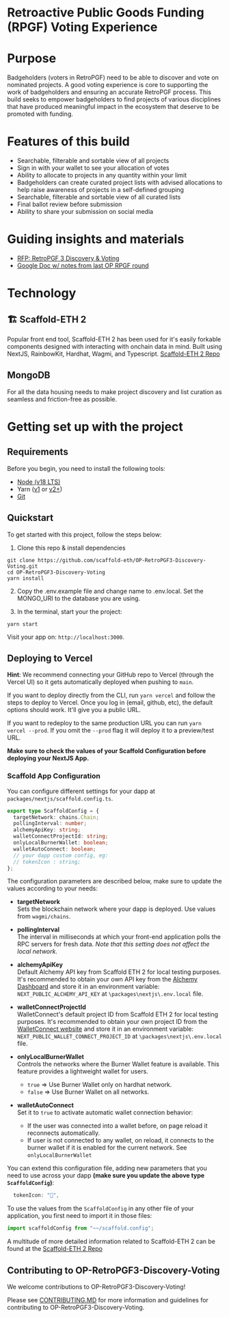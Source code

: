 # Retroactive Public Goods Funding (RPGF) Voting Experience

# Purpose
Badgeholders (voters in RetroPGF) need to be able to discover and vote on nominated projects. A good voting experience is core to supporting the work of badgeholders and ensuring an accurate RetroPGF process. This build seeks to empower badgeholders to find projects of various disciplines that have produced meaningful impact in the ecosystem that deserve to be promoted with funding.

# Features of this build
- Searchable, filterable and sortable view of all projects
- Sign in with your wallet to see your allocation of votes
- Ability to allocate to projects in any quantity within your limit
- Badgeholders can create curated project lists with advised allocations to help raise awareness of projects in a self-defined grouping
- Searchable, filterable and sortable view of all curated lists
- Final ballot review before submission
- Ability to share your submission on social media

# Guiding insights and materials
- [RFP: RetroPGF 3 Discovery & Voting ](https://github.com/ethereum-optimism/ecosystem-contributions/issues/104)
- [Google Doc w/ notes from last OP RPGF round](https://docs.google.com/document/d/1ZjjJkVIhOMgEDVRN24uvxVEOREFQeJCQp4I1XPX2_8k/edit)

# Technology
## 🏗 Scaffold-ETH 2
Popular front end tool, Scaffold-ETH 2 has been used for it's easily forkable components designed with interacting with onchain data in mind. Built using NextJS, RainbowKit, Hardhat, Wagmi, and Typescript.
[Scaffold-ETH 2 Repo](https://github.com/scaffold-eth/scaffold-eth-2)

## MongoDB
For all the data housing needs to make project discovery and list curation as seamless and friction-free as possible.

# Getting set up with the project
## Requirements

Before you begin, you need to install the following tools:

- [Node (v18 LTS)](https://nodejs.org/en/download/)
- Yarn ([v1](https://classic.yarnpkg.com/en/docs/install/) or [v2+](https://yarnpkg.com/getting-started/install))
- [Git](https://git-scm.com/downloads)


## Quickstart

To get started with this project, follow the steps below:

1. Clone this repo & install dependencies

```
git clone https://github.com/scaffold-eth/OP-RetroPGF3-Discovery-Voting.git
cd OP-RetroPGF3-Discovery-Voting
yarn install
```
2. Copy the .env.example file and change name to .env.local. Set the MONGO_URI to the database you are using.

3. In the terminal, start your the project:

```
yarn start
```

Visit your app on: `http://localhost:3000`.

## Deploying to Vercel

**Hint**: We recommend connecting your GitHub repo to Vercel (through the Vercel UI) so it gets automatically deployed when pushing to `main`.

If you want to deploy directly from the CLI, run `yarn vercel` and follow the steps to deploy to Vercel. Once you log in (email, github, etc), the default options should work. It'll give you a public URL.

If you want to redeploy to the same production URL you can run `yarn vercel --prod`. If you omit the `--prod` flag it will deploy it to a preview/test URL.

**Make sure to check the values of your Scaffold Configuration before deploying your NextJS App.**

### Scaffold App Configuration

You can configure different settings for your dapp at `packages/nextjs/scaffold.config.ts`.

```ts
export type ScaffoldConfig = {
  targetNetwork: chains.Chain;
  pollingInterval: number;
  alchemyApiKey: string;
  walletConnectProjectId: string;
  onlyLocalBurnerWallet: boolean;
  walletAutoConnect: boolean;
  // your dapp custom config, eg:
  // tokenIcon : string;
};
```

The configuration parameters are described below, make sure to update the values according to your needs:

- **targetNetwork**  
  Sets the blockchain network where your dapp is deployed. Use values from `wagmi/chains`.

- **pollingInterval**  
  The interval in milliseconds at which your front-end application polls the RPC servers for fresh data. _Note that this setting does not affect the local network._

- **alchemyApiKey**  
  Default Alchemy API key from Scaffold ETH 2 for local testing purposes.  
  It's recommended to obtain your own API key from the [Alchemy Dashboard](https://dashboard.alchemyapi.io/) and store it in an environment variable: `NEXT_PUBLIC_ALCHEMY_API_KEY` at `\packages\nextjs\.env.local` file.

- **walletConnectProjectId**  
  WalletConnect's default project ID from Scaffold ETH 2 for local testing purposes.
  It's recommended to obtain your own project ID from the [WalletConnect website](https://cloud.walletconnect.com) and store it in an environment variable: `NEXT_PUBLIC_WALLET_CONNECT_PROJECT_ID` at `\packages\nextjs\.env.local` file.

- **onlyLocalBurnerWallet**  
  Controls the networks where the Burner Wallet feature is available. This feature provides a lightweight wallet for users.

  - `true` => Use Burner Wallet only on hardhat network.
  - `false` => Use Burner Wallet on all networks.

- **walletAutoConnect**  
  Set it to `true` to activate automatic wallet connection behavior:
  - If the user was connected into a wallet before, on page reload it reconnects automatically.
  - If user is not connected to any wallet, on reload, it connects to the burner wallet if it is enabled for the current network. See `onlyLocalBurnerWallet`

You can extend this configuration file, adding new parameters that you need to use across your dapp **(make sure you update the above type `ScaffoldConfig`)**:

```ts
  tokenIcon: "💎",
```

To use the values from the `ScaffoldConfig` in any other file of your application, you first need to import it in those files:

```ts
import scaffoldConfig from "~~/scaffold.config";
```
A multitude of more detailed information related to Scaffold-ETH 2 can be found at the [Scaffold-ETH 2 Repo](https://github.com/scaffold-eth/scaffold-eth-2)

## Contributing to OP-RetroPGF3-Discovery-Voting

We welcome contributions to OP-RetroPGF3-Discovery-Voting!

Please see [CONTRIBUTING.MD](https://github.com/scaffold-eth/OP-RetroPGF3-Discovery-Voting/blob/main/CONTRIBUTING.md) for more information and guidelines for contributing to OP-RetroPGF3-Discovery-Voting.
